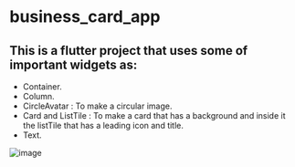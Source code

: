 # business_card_app

This is a flutter project that uses some of important widgets as:
- 
- Container.
- Column.
- CircleAvatar : To make a circular image.
- Card and ListTile : To make a card that has a background and inside it the listTile that has a leading icon and title.
- Text.

![image](https://github.com/Shrouk-Ashraf/business_card_app/assets/68174886/827d3906-9a37-497c-b044-d09a396de52e)
